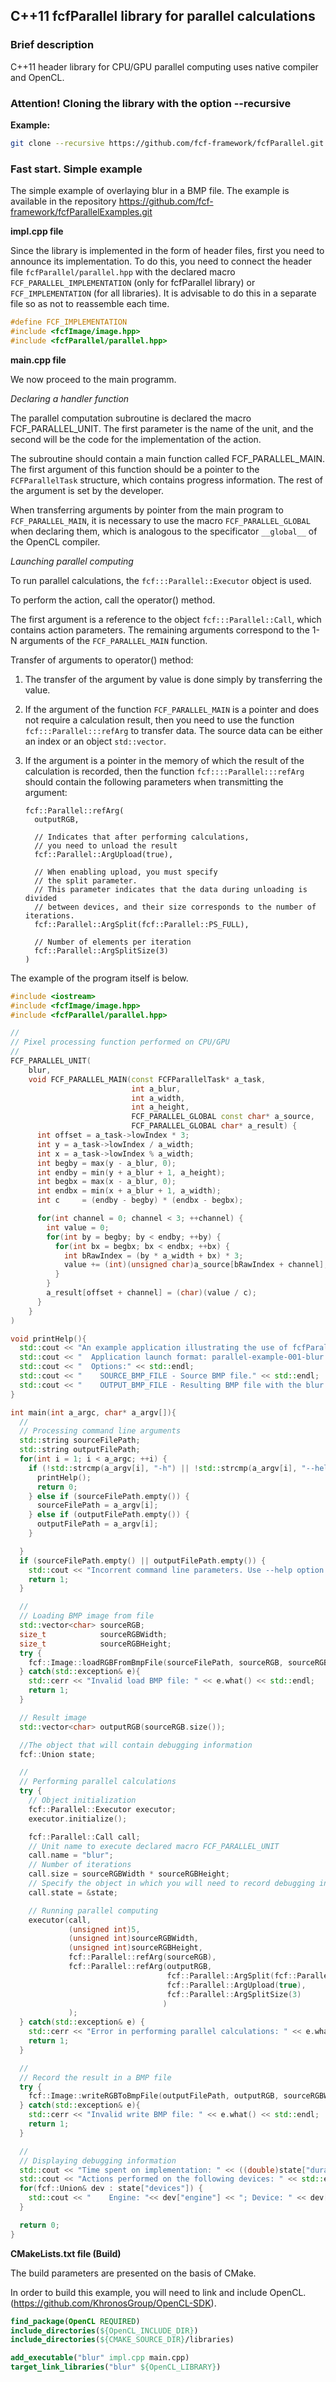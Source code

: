 ## C++11 fcfParallel library for parallel calculations 

<a name="short_description"></a>
### Brief description

C++11 header library for CPU/GPU parallel computing uses native compiler and OpenCL.

### Attention! Cloning the library with the option --recursive

**Example:**

```bash
git clone --recursive https://github.com/fcf-framework/fcfParallel.git
```

### Fast start. Simple example

The simple example of overlaying blur in a BMP file. The example is available in the repository https://github.com/fcf-framework/fcfParallelExamples.git

**impl.cpp file**

Since the library is implemented in the form of header files, first you need to announce its implementation. 
To do this, you need to connect the header file `fcfParallel/parallel.hpp` with the declared macro `FCF_PARALLEL_IMPLEMENTATION` (only for fcfParallel library) or `FCF_IMPLEMENTATION` (for all libraries).
It is advisable to do this in a separate file so as not to reassemble each time.

```c++
#define FCF_IMPLEMENTATION
#include <fcfImage/image.hpp>
#include <fcfParallel/parallel.hpp>
```

**main.cpp file**

We now proceed to the main programm.

*Declaring a handler function*

The parallel computation subroutine is declared the macro FCF_PARALLEL_UNIT. The first parameter is the name of the unit, and the second will be the code for the implementation of the action.

The subroutine should contain a main function called FCF_PARALLEL_MAIN. The first argument of this function should be a pointer to the `FCFParallelTask` structure, which contains progress information. The rest of the argument is set by the developer.

When transferring arguments by pointer from the main program to `FCF_PARALLEL_MAIN`, it is necessary to use the macro `FCF_PARALLEL_GLOBAL` when declaring them, which is analogous to the specificator `__global__` of the OpenCL compiler.

*Launching parallel computing*

To run parallel calculations, the `fcf:::Parallel::Executor` object is used.

To perform the action, call the operator() method.

The first argument is a reference to the object `fcf:::Parallel::Call`, which contains action parameters. The remaining arguments correspond to the 1-N arguments of the `FCF_PARALLEL_MAIN` function.

Transfer of arguments to operator() method:

1. The transfer of the argument by value is done simply by transferring the value.

2. If the argument of the function `FCF_PARALLEL_MAIN` is a pointer and does not require a calculation result, then you need to use the function `fcf:::Parallel:::refArg` to transfer data. The source data can be either an index or an object `std::vector`.

3. If the argument is a pointer in the memory of which the result of the calculation is recorded, then the function `fcf::::Parallel:::refArg` should contain the following parameters when transmitting the argument:

	```
	fcf::Parallel::refArg(
	  outputRGB,

	  // Indicates that after performing calculations,
	  // you need to unload the result
	  fcf::Parallel::ArgUpload(true),

	  // When enabling upload, you must specify
	  // the split parameter.
	  // This parameter indicates that the data during unloading is divided
	  // between devices, and their size corresponds to the number of iterations.
	  fcf::Parallel::ArgSplit(fcf::Parallel::PS_FULL),

	  // Number of elements per iteration
	  fcf::Parallel::ArgSplitSize(3)
    )
	```

The example of the program itself is below.

```c++
#include <iostream>
#include <fcfImage/image.hpp>
#include <fcfParallel/parallel.hpp>

//
// Pixel processing function performed on CPU/GPU
//
FCF_PARALLEL_UNIT(
    blur,
    void FCF_PARALLEL_MAIN(const FCFParallelTask* a_task,
                           int a_blur,
                           int a_width,
                           int a_height,
                           FCF_PARALLEL_GLOBAL const char* a_source,
                           FCF_PARALLEL_GLOBAL char* a_result) {
      int offset = a_task->lowIndex * 3;
      int y = a_task->lowIndex / a_width;
      int x = a_task->lowIndex % a_width;
      int begby = max(y - a_blur, 0);
      int endby = min(y + a_blur + 1, a_height);
      int begbx = max(x - a_blur, 0);
      int endbx = min(x + a_blur + 1, a_width);
      int c     = (endby - begby) * (endbx - begbx);

      for(int channel = 0; channel < 3; ++channel) {
        int value = 0;
        for(int by = begby; by < endby; ++by) {
          for(int bx = begbx; bx < endbx; ++bx) {
            int bRawIndex = (by * a_width + bx) * 3;
            value += (int)(unsigned char)a_source[bRawIndex + channel];
          }
        }
        a_result[offset + channel] = (char)(value / c);
      }
    }
)

void printHelp(){
  std::cout << "An example application illustrating the use of fcfParallel" << std::endl;
  std::cout << "  Application launch format: parallel-example-001-blur SOURCE_BMP_FILE OUTPUT_BMP_FILE" << std::endl;
  std::cout << "  Options:" << std::endl;
  std::cout << "    SOURCE_BMP_FILE - Source BMP file." << std::endl;
  std::cout << "    OUTPUT_BMP_FILE - Resulting BMP file with the blur effect applied." << std::endl;
}

int main(int a_argc, char* a_argv[]){
  //
  // Processing command line arguments
  std::string sourceFilePath;
  std::string outputFilePath;
  for(int i = 1; i < a_argc; ++i) {
    if (!std::strcmp(a_argv[i], "-h") || !std::strcmp(a_argv[i], "--help")) {
      printHelp();
      return 0;
    } else if (sourceFilePath.empty()) {
      sourceFilePath = a_argv[i];
    } else if (outputFilePath.empty()) {
      outputFilePath = a_argv[i];
    }

  }
  if (sourceFilePath.empty() || outputFilePath.empty()) {
    std::cout << "Incorrent command line parameters. Use --help option for got help." << std::endl;
    return 1;
  }

  //
  // Loading BMP image from file
  std::vector<char> sourceRGB;
  size_t            sourceRGBWidth;
  size_t            sourceRGBHeight;
  try {
    fcf::Image::loadRGBFromBmpFile(sourceFilePath, sourceRGB, sourceRGBWidth, sourceRGBHeight);
  } catch(std::exception& e){
    std::cerr << "Invalid load BMP file: " << e.what() << std::endl;
    return 1;
  }

  // Result image
  std::vector<char> outputRGB(sourceRGB.size());

  //The object that will contain debugging information
  fcf::Union state;

  //
  // Performing parallel calculations
  try {
    // Object initialization
    fcf::Parallel::Executor executor;
    executor.initialize();

    fcf::Parallel::Call call;
    // Unit name to execute declared macro FCF_PARALLEL_UNIT
    call.name = "blur";
    // Number of iterations
    call.size = sourceRGBWidth * sourceRGBHeight;
    // Specify the object in which you will need to record debugging information
    call.state = &state;

    // Running parallel computing
    executor(call,
             (unsigned int)5,
             (unsigned int)sourceRGBWidth,
             (unsigned int)sourceRGBHeight,
             fcf::Parallel::refArg(sourceRGB),
             fcf::Parallel::refArg(outputRGB,
                                   fcf::Parallel::ArgSplit(fcf::Parallel::PS_FULL),
                                   fcf::Parallel::ArgUpload(true),
                                   fcf::Parallel::ArgSplitSize(3)
                                  )
             );
  } catch(std::exception& e) {
    std::cerr << "Error in performing parallel calculations: " << e.what() << std::endl;
    return 1;
  }

  //
  // Record the result in a BMP file
  try {
    fcf::Image::writeRGBToBmpFile(outputFilePath, outputRGB, sourceRGBWidth, sourceRGBHeight);
  } catch(std::exception& e){
    std::cerr << "Invalid write BMP file: " << e.what() << std::endl;
    return 1;
  }

  //
  // Displaying debugging information
  std::cout << "Time spent on implementation: " << ((double)state["duration"]/(1000*1000*1000)) << " sec" << std::endl;
  std::cout << "Actions performed on the following devices: " << std::endl;
  for(fcf::Union& dev : state["devices"]) {
    std::cout << "    Engine: "<< dev["engine"] << "; Device: " << dev["device"] << std::endl;
  }

  return 0;
}
```

**CMakeLists.txt file (Build)**

The build parameters are presented on the basis of CMake.

In order to build this example, you will need to link and include OpenCL. (https://github.com/KhronosGroup/OpenCL-SDK).

 ```cmake
find_package(OpenCL REQUIRED)
include_directories(${OpenCL_INCLUDE_DIR})
include_directories(${CMAKE_SOURCE_DIR}/libraries)

add_executable("blur" impl.cpp main.cpp)
target_link_libraries("blur" ${OpenCL_LIBRARY})
 ```
